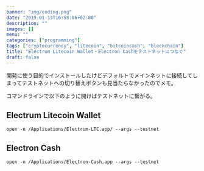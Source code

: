 ```yaml
---
banner: "img/coding.png"
date: "2019-01-13T16:58:06+02:00"
description: ""
images: []
menu: ""
categories: ["programming"]
tags: ["cryptocurrency", "litecoin", "bitcoincash", "blockchain"]
title: "Electrum Litecoin Wallet・Electron Cashをテストネットにつなぐ"
draft: false
---
```

開発に使う目的でインストールしたけどデフォルトでメインネットに接続してしまってテストネットへの切り替えボタンも見当たらなかったのでメモ。

<!--more-->

コマンドラインで以下のように開けばテストネットに繋がる。

## Electrum Litecoin Wallet
```text
open -n /Applications/Electrum-LTC.app/ --args --testnet
```

## Electron Cash
```text
open -n /Applications/Electron-Cash.app --args --testnet
```


